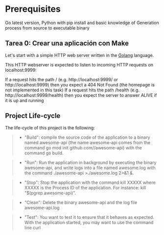 # Prerequisites

Go latest version, Python with pip install and basic knowledge of Generation process from source to executable binary

## Tarea 0: Crear una aplicación con Make
Let's start with a simple HTTP web server written in the [Golang](https://go.dev/)  language.

This HTTP webserver is expected to listen to incoming HTTP requests on localhost:9999:

If a request hits the path / (e.g. http://localhost:9999/ or http://localhost:9999) then you expect a 404 Not Found (the homepage is not implemented in this task)
If a request hits the path /health (e.g. http://localhost:9999/health) then you expect the server to answer ALIVE if it is up and running

## Project Life-cycle
The life-cycle of this project is the following:
>- "Build": compile the source code of the application to a binary named awesome-api (the name awesome-api comes from the command go mod init github.com/<your github handle>/awesome-api) with the command go build.

>- "Run": Run the application in background by executing the binary awesome-api, and write logs into a file named awesome.log with the command ./awesome-api >./awesome.log 2>&1 &.

>- "Stop": Stop the application with the command kill XXXXX where XXXXX is the Process ID of the application. For instance: kill "$(pgrep awesome-api)".

>- "Clean": Delete the binary awesome-api and the log file awesome-api.log

>- "Test": You want to test it to ensure that it behaves as expected. With the application started, you may want to use the command line curl 
